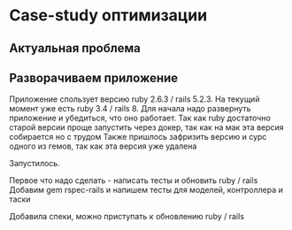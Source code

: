 # Case-study оптимизации

## Актуальная проблема

## Разворачиваем приложение

Приложение спользует версию ruby 2.6.3 / rails 5.2.3. На текущий момент уже есть ruby 3.4 / rails 8.
Для начала надо развернуть приложение и убедиться, что оно работает.
Так как ruby достаточно старой версии проще запустить через докер, так как на мак эта версия собирается но с трудом
Также пришлось зафризить версию и сурс одного из гемов, так как эта версия уже удалена

Запустилось.

Первое что надо сделать - написать тесты и обновить ruby / rails
Добавим gem rspec-rails и напишем тесты для моделей, контроллера и таски

Добавила спеки, можно приступать к обновлению ruby / rails

